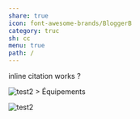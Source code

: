 ```yaml
---  
share: true  
icon: font-awesome-brands/BloggerB  
category: truc  
sh: cc  
menu: true  
path: /  
---  
```

  
inline citation works ?  
  
![test2 > Équipements](test2.md#Équipements)  
  
![test2](test2.md#^9161d1)